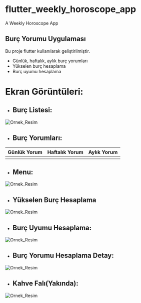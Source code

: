 # flutter_weekly_horoscope_app

A Weekly Horoscope App

## Burç Yorumu Uygulaması

Bu proje flutter kullanılarak geliştirilmiştir.

- Günlük, haftalık, aylık burç yorumları
- Yükselen burç hesaplama 
- Burç uyumu hesaplama

# Ekran Görüntüleri:

- ## Burç Listesi:

![Ornek_Resim]()

- ## Burç Yorumları: 

Günlük Yorum  |  Haftalık Yorum | Aylık Yorum
:-------------------------:|:-------------------------:|:-------------------------:
![]()  |  ![]()  |  ![]()

- ## Menu:

![Ornek_Resim]()

- ## Yükselen Burç Hesaplama

![Ornek_Resim]()

- ## Burç Uyumu Hesaplama:

![Ornek_Resim]()

- ## Burç Yorumu Hesaplama Detay:

![Ornek_Resim]()

- ## Kahve Falı(Yakında):

![Ornek_Resim]()
